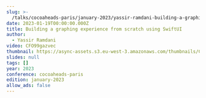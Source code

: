 ```yaml
---
slug: >-
  /talks/cocoaheads-paris/january-2023/yassir-ramdani-building-a-graphing-experience-from-scratch-using-swiftui
date: 2023-01-19T00:00:00.000Z
title: Building a graphing experience from scratch using SwiftUI
author:
  - Yassir Ramdani
video: CFO99gazvec
thumbnail: https://async-assets.s3.eu-west-3.amazonaws.com/thumbnails/CFO99gazvec.jpg
slides: null
tags: []
year: 2023
conference: cocoaheads-paris
edition: january-2023
allow_ads: false
---
```

